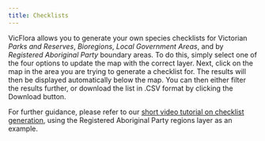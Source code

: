 ```yaml
---
title: Checklists
---
```

VicFlora allows you to generate your own species checklists for Victorian _Parks and Reserves_, _Bioregions_, _Local Government Areas_, and by _Registered Aboriginal Party_ boundary areas. To do this, simply select one of the four options to update the map with the correct layer. Next, click on the map in the area you are trying to generate a checklist for. The results will then be displayed automatically below the map. You can then either filter the results further, or download the list in .CSV format by clicking the Download button.

For further guidance, please refer to our [short video tutorial on checklist generation](https://youtu.be/VoQZEwWi5U8), using the Registered Aboriginal Party regions layer as an example.
